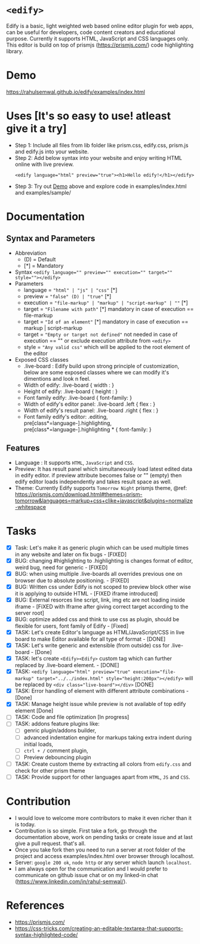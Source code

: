# `<edify>`
Edify is a basic, light weighted web based online editor plugin for web apps, can be useful for developers, code content creators and educational purpose. Currently it supports HTML, JavaScript and CSS languages only. This editor is build on top of prismjs (https://prismjs.com/) code highlighting library.  

# Demo
https://rahulsemwal.github.io/edify/examples/index.html

# Uses [It's so easy to use! atleast give it a try]
- Step 1: Include all files from lib folder like prism.css, edify.css, prism.js and edify.js into your website.
- Step 2: Add below syntax into your website and enjoy writing HTML online with live preview.
  ``` 
  <edify language="html" preview="true"><h1>Hello edify!</h1></edify> 
  ```
- Step 3: Try out [Demo](#demo) above and explore code in examples/index.html and examples/sample/

# Documentation
## Syntax and Parameters
- Abbreviation
  * (D) = Default
  * [*] = Mandatory
- Syntax ``` <edify language="" preview="" execution="" target="" style=""></edify> ```
- Parameters
  * language  =  `"html" | "js" | "css"` [*]
  * preview   =  `"false" (D) | "true"` [*]
  * execution =  `"file-markup" | "markup" | "script-markup" | ""` [*]  
  * target    =  `"Filename with path"` [*] mandatory in case of execution == file-markup
  * target    =  `"Id of an element"` [*] mandatory in case of execution == markup | script-markup
  * target    =  `"Empty or target not defined"` not needed in case of execution == "" or exclude execution attribute from `<edify>`     
  * style     =  `"Any valid css"` which will be applied to the root element of the editor
- Exposed CSS classes
  * .live-board : Edify build upon strong principle of customization, below are some exposed classes where we can modify it's dimentions and look n feel.
  * Width of edify: .live-board  { width : <custom width parameter> }
  * Height of edify: .live-board { height : <custom height parameter> }
  * Font family edify: .live-board { font-family: <custom font family> } 
  * Width of edify's editor panel: .live-board .left { flex : <custom width parameter or percentage> }
  * Width of edify's result panel: .live-board .right { flex : <custom width parameter or percentage> }
  * Font family edify's editor: .editing, pre[class*=language-].highlighting, pre[class*=language-].highlighting * { font-family: <custom font family> }   
  
## Features
- Language : It supports `HTML`, `JavaScript` and `CSS`.
- Preview: It has result panel which simultaneously load latest edited data in edify editor. if preview attribute becomes false or "" (empty) then edify editor loads independently and takes result space as well.
-  Theme: Currently Edify supports `Tomorrow Night` prismjs theme, @ref: https://prismjs.com/download.html#themes=prism-tomorrow&languages=markup+css+clike+javascript&plugins=normalize-whitespace

# Tasks
- [x] Task: Let's make it as generic plugin which can be used multiple times in any website and later on fix bugs - [FIXED]
- [x] BUG: changing #highlighting to .highlighting is changes format of editor, weird bug, need for generic - [FIXED]
- [x] BUG: when using multiple .live-boards all overrides previous one on browser due to absolute positioning. - [FIXED]
- [x] BUG: Written css under Edify is not scoped to preview block other wise it is applying to outside HTML - [FIXED iframe introduced]
- [x] BUG: External resorces line script, link, img etc are not loading inside iframe - [FiXED with Iframe after giving correct target according to the server root]  
- [x] BUG: optimize added css and think to use css as plugin, should be flexible for users, font family of Edify - [Fixed]
- [x] TASK: Let's create Editor's language as HTML/JavaScript/CSS in live board to make Editor available for all type of format - [DONE] 
- [x] TASK: Let's write generic and extensible (from outside) css for .live-board - [Done]
- [x] TASK: let's create `<Edify><Edify>` custom tag which can further replaced by .live-board element. - [DONE]
- [x] TASK: `<edify language="html" preview="true" execution="file-markup" target="../../index.html" style="height:200px"></edify>` will be replaced by `<div class="live-board"></div>` [DONE]   
- [x] TASK: Error handling of <edify> element with different attribute combinations - [Done] 
- [x] TASK: Manage height issue while preview is not available of top edify element [Done] 
- [ ] TASK: Code and file optimization [In progress]
- [ ] TASK: addons feature plugins like: 
  * [ ] genric plugin/addons builder, 
  * [ ] advanced indentation engine for markups taking extra indent during initial loads, 
  * [ ] `ctrl + /` comment plugin, 
  * [ ] Preview debouncing plugin
- [ ] TASK: Create custom theme by extracting all colors from `edify.css` and check for other prism theme
- [ ] TASK: Provide support for other languages apart from `HTML`, `JS` and `CSS`.

# Contribution
  - I would love to welcome more contributors to make it even richer than it is today.
  - Contribution is so simple. First take a fork, go through the documentation above, work on pending tasks or create issue and at last give a pull request. that's all.
  - Once you take fork then you need to run a server at root folder of the project and access examples/index.html over browser through localhost.
  - Server: `google 200 ok`, `node http` or any server which launch `localhost`. 
  - I am always open for the communication and I would prefer to communicate on github issue chat or on my linked-in chat (https://www.linkedin.com/in/rahul-semwal/).  
  
# References
  - https://prismjs.com/
  - https://css-tricks.com/creating-an-editable-textarea-that-supports-syntax-highlighted-code/ 
